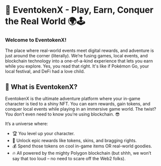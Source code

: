 # 🎉 EventokenX - Play, Earn, Conquer the Real World 🌍🕹️

### Welcome to EventokenX!
The place where real-world events meet digital rewards, and adventure is just around the corner (literally). 
We’re fusing games, local events, and blockchain technology into a one-of-a-kind experience that lets you earn while you explore. Yes, you read that right. 
It's like if Pokémon Go, your local festival, and DeFi had a love child.

## 🚀 What is EventokenX?
EventokenX is the ultimate adventure platform where your in-game character is tied to a shiny NFT. You can earn rewards, gain tokens, and conquer local events while playing in an immersive game world. 
The twist? You don’t even need to know you’re using blockchain. 😎

It’s a universe where:

- 🏆 You level up your character.
- 💎 Unlock epic rewards like tokens, skins, and bragging rights.
- 💰 Spend those tokens on cool in-game items OR real-world goodies.
- 🔥 All powered by the mighty Polygon blockchain (but shhh, we won’t say that too loud – no need to scare off the Web2 folks).

